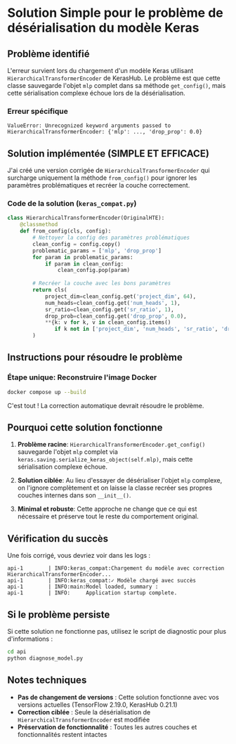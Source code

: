 # Solution Simple pour le problème de désérialisation du modèle Keras

## Problème identifié

L'erreur survient lors du chargement d'un modèle Keras utilisant `HierarchicalTransformerEncoder` de KerasHub. Le problème est que cette classe sauvegarde l'objet `mlp` complet dans sa méthode `get_config()`, mais cette sérialisation complexe échoue lors de la désérialisation.

### Erreur spécifique
```
ValueError: Unrecognized keyword arguments passed to HierarchicalTransformerEncoder: {'mlp': ..., 'drop_prop': 0.0}
```

## Solution implémentée (SIMPLE ET EFFICACE)

J'ai créé une version corrigée de `HierarchicalTransformerEncoder` qui surcharge uniquement la méthode `from_config()` pour ignorer les paramètres problématiques et recréer la couche correctement.

### Code de la solution (`keras_compat.py`)

```python
class HierarchicalTransformerEncoder(OriginalHTE):
    @classmethod
    def from_config(cls, config):
        # Nettoyer la config des paramètres problématiques
        clean_config = config.copy()
        problematic_params = ['mlp', 'drop_prop']
        for param in problematic_params:
            if param in clean_config:
                clean_config.pop(param)
        
        # Recréer la couche avec les bons paramètres
        return cls(
            project_dim=clean_config.get('project_dim', 64),
            num_heads=clean_config.get('num_heads', 1),
            sr_ratio=clean_config.get('sr_ratio', 1),
            drop_prob=clean_config.get('drop_prop', 0.0),
            **{k: v for k, v in clean_config.items() 
               if k not in ['project_dim', 'num_heads', 'sr_ratio', 'drop_prop', 'mlp']}
        )
```

## Instructions pour résoudre le problème

### Étape unique: Reconstruire l'image Docker

```bash
docker compose up --build
```

C'est tout ! La correction automatique devrait résoudre le problème.

## Pourquoi cette solution fonctionne

1. **Problème racine**: `HierarchicalTransformerEncoder.get_config()` sauvegarde l'objet `mlp` complet via `keras.saving.serialize_keras_object(self.mlp)`, mais cette sérialisation complexe échoue.

2. **Solution ciblée**: Au lieu d'essayer de désérialiser l'objet `mlp` complexe, on l'ignore complètement et on laisse la classe recréer ses propres couches internes dans son `__init__()`.

3. **Minimal et robuste**: Cette approche ne change que ce qui est nécessaire et préserve tout le reste du comportement original.

## Vérification du succès

Une fois corrigé, vous devriez voir dans les logs :
```
api-1        | INFO:keras_compat:Chargement du modèle avec correction HierarchicalTransformerEncoder...
api-1        | INFO:keras_compat:✓ Modèle chargé avec succès
api-1        | INFO:main:Model loaded, summary :
api-1        | INFO:     Application startup complete.
```

## Si le problème persiste

Si cette solution ne fonctionne pas, utilisez le script de diagnostic pour plus d'informations :

```bash
cd api
python diagnose_model.py
```

## Notes techniques

- **Pas de changement de versions** : Cette solution fonctionne avec vos versions actuelles (TensorFlow 2.19.0, KerasHub 0.21.1)
- **Correction ciblée** : Seule la désérialisation de `HierarchicalTransformerEncoder` est modifiée
- **Préservation de fonctionnalité** : Toutes les autres couches et fonctionnalités restent intactes